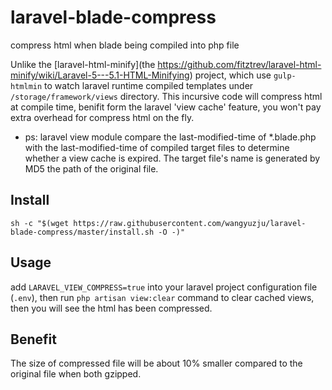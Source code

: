 # laravel-blade-compress
compress html when blade being compiled into php file

Unlike the [laravel-html-minify](the https://github.com/fitztrev/laravel-html-minify/wiki/Laravel-5---5.1-HTML-Minifying) project, which use `gulp-htmlmin` to watch laravel runtime compiled templates under `/storage/framework/views` directory.
This incursive code will compress html at compile time, benifit form the laravel 'view cache' feature, you won't pay extra overhead for compress html on the fly.

+ ps: laravel view module compare the last-modified-time of *.blade.php with the last-modified-time of compiled target files to determine whether a view cache is expired. The target file's name is generated by MD5 the path of the original file.

## Install

```
sh -c "$(wget https://raw.githubusercontent.com/wangyuzju/laravel-blade-compress/master/install.sh -O -)"
```

## Usage

add `LARAVEL_VIEW_COMPRESS=true` into your laravel project configuration file (`.env`), then run `php artisan view:clear`
command to clear cached views, then you will see the html has been compressed.


## Benefit

The size of compressed file will be about 10% smaller compared to the original file when both gzipped.

